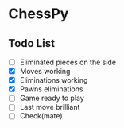 # ChessPy

## Todo List

- [ ] Eliminated pieces on the side
- [x] Moves working
- [x] Eliminations working
- [x] Pawns eliminations
- [ ] Game ready to play
- [ ] Last move brilliant
- [ ] Check(mate)